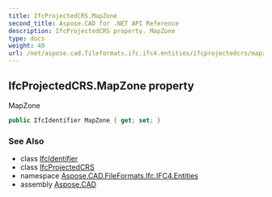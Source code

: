 ```yaml
---
title: IfcProjectedCRS.MapZone
second_title: Aspose.CAD for .NET API Reference
description: IfcProjectedCRS property. MapZone
type: docs
weight: 40
url: /net/aspose.cad.fileformats.ifc.ifc4.entities/ifcprojectedcrs/mapzone/
---
```

## IfcProjectedCRS.MapZone property

MapZone

```csharp
public IfcIdentifier MapZone { get; set; }
```

### See Also

* class [IfcIdentifier](../../../aspose.cad.fileformats.ifc.ifc4.types/ifcidentifier/)
* class [IfcProjectedCRS](../)
* namespace [Aspose.CAD.FileFormats.Ifc.IFC4.Entities](../../ifcprojectedcrs/)
* assembly [Aspose.CAD](../../../)



